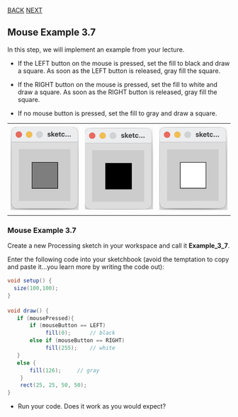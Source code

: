 [BACK](/topics/topic03/lab03/06.html) [NEXT](/topics/topic03/lab03/08.html)

## Mouse Example 3.7

In this step, we will implement an example from your lecture.

- If the LEFT button on the mouse is pressed, set the fill to black and draw a square.  As soon as the LEFT button is released, gray fill the square.

- If the RIGHT button on the mouse is pressed, set the fill to white and draw a square. As soon as the  RIGHT button is released, gray fill the square.

- If no mouse button is pressed, set the fill to gray and draw a square.

|         |            |  |
| :-------------: |:-------------:| :-----:|
|    |   |  |
| ![](./img/07a.png)  | ![](./img/07b.png)      |  ![](./img/07c.png)  |
|    |  |     |


### Mouse Example 3.7

Create a new Processing sketch in your workspace and call it **Example\_3\_7**.

Enter the following code into your sketchbook (avoid the temptation to copy and paste it...you learn more by writing the code out):


~~~java
void setup() {
  size(100,100);
}

void draw() { 
   if (mousePressed){
       if (mouseButton == LEFT) 
            fill(0);      // black
       else if (mouseButton == RIGHT)
            fill(255);    // white
   }        
   else { 
       fill(126);     // gray
    }
    rect(25, 25, 50, 50);
}
~~~

- Run your code.  Does it work as you would expect?

